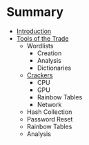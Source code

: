 # Summary

* [Introduction](README.md)
* [Tools of the Trade](c1-tools/tools_of_the_trade.md)
   * Wordlists
       * Creation
       * Analysis
       * Dictionaries
   * [Crackers](c1-tools/Crackers.md)
       * CPU
       * GPU
       * Rainbow Tables
       * Network
   * Hash Collection
   * Password Reset
   * Rainbow Tables
   * Analysis

